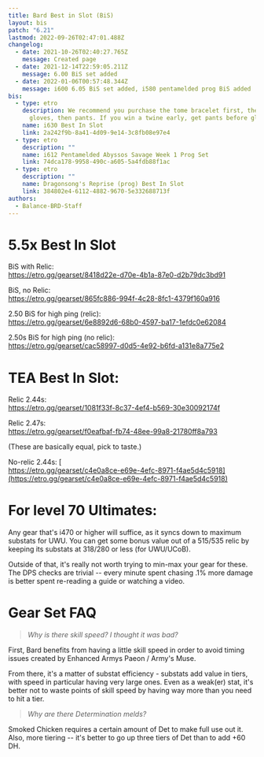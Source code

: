 ```yaml
---
title: Bard Best in Slot (BiS)
layout: bis
patch: "6.21"
lastmod: 2022-09-26T02:47:01.488Z
changelog:
  - date: 2021-10-26T02:40:27.765Z
    message: Created page
  - date: 2021-12-14T22:59:05.211Z
    message: 6.00 BiS set added
  - date: 2022-01-06T00:57:48.344Z
    message: i600 6.05 BiS set added, i580 pentamelded prog BiS added
bis:
  - type: etro
    description: We recommend you purchase the tome bracelet first, then ring, then
      gloves, then pants. If you win a twine early, get pants before gloves.
    name: i630 Best In Slot
    link: 2a242f9b-8a41-4d09-9e14-3c8fb08e97e4
  - type: etro
    description: ""
    name: i612 Pentamelded Abyssos Savage Week 1 Prog Set
    link: 74dca178-9958-490c-a605-5a4fdb88f1ac
  - type: etro
    description: ""
    name: Dragonsong's Reprise (prog) Best In Slot
    link: 384802e4-6112-4882-9670-5e332688713f
authors:
  - Balance-BRD-Staff
---
```

# 5.5x Best In Slot

BiS with Relic:  \
<https://etro.gg/gearset/8418d22e-d70e-4b1a-87e0-d2b79dc3bd91>

BiS, no Relic:  \
<https://etro.gg/gearset/865fc886-994f-4c28-8fc1-4379f160a916>

2.50 BiS for high ping (relic):  \
<https://etro.gg/gearset/6e8892d6-68b0-4597-ba17-1efdc0e62084>

2.50s BiS for high ping (no relic):  \
<https://etro.gg/gearset/cac58997-d0d5-4e92-b6fd-a131e8a775e2>

# TEA Best In Slot:

Relic 2.44s:  \
<https://etro.gg/gearset/1081f33f-8c37-4ef4-b569-30e30092174f>

Relic 2.47s:  \
<https://etro.gg/gearset/f0eafbaf-fb74-48ee-99a8-21780ff8a793>

(These are basically equal, pick to taste.)

No-relic 2.44s: [ \
https://etro.gg/gearset/c4e0a8ce-e69e-4efc-8971-f4ae5d4c5918](https://etro.gg/gearset/c4e0a8ce-e69e-4efc-8971-f4ae5d4c5918)

# For level 70 Ultimates:

Any gear that's i470 or higher will suffice, as it syncs down to maximum substats for UWU. You can get some bonus value out of a 515/535 relic by keeping its substats at 318/280 or less (for UWU/UCoB). 

Outside of that, it's really not worth trying to min-max your gear for these. The DPS checks are trivial -- every minute spent chasing .1% more damage is better spent re-reading a guide or watching a video.

# Gear Set FAQ

> *Why is there skill speed? I thought it was bad?*

First, Bard benefits from having a little skill speed in order to avoid timing issues created by Enhanced Armys Paeon / Army's Muse.

From there, it's a matter of substat efficiency - substats add value in tiers, with speed in particular having very large ones. Even as a weak(er) stat, it's better not to waste points of skill speed by having way more than you need to hit a tier.

> *Why are there Determination melds?*

Smoked Chicken requires a certain amount of Det to make full use out it. Also, more tiering -- it's better to go up three tiers of Det than to add +60 DH.